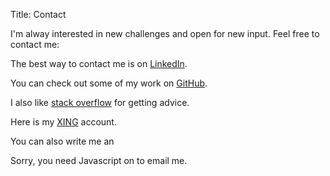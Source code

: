 Title: Contact

I'm alway interested in new challenges and open for new input. Feel free to contact me:

The best way to contact me is on [LinkedIn](https://www.linkedin.com/in/lukaswoodtli).

You can check out some of my work on [GitHub](https://github.com/LukasWoodtli).

I also like [stack overflow](https://careers.stackoverflow.com/lukaswoodtli) for getting advice.

Here is my [XING](https://www.xing.com/profile/Lukas_Woodtli) account.

You can also write me an
<script type="text/javascript" language="javascript">
<!--
// Email obfuscator script 2.1 by Tim Williams, University of Arizona
// Random encryption key feature by Andrew Moulden, Site Engineering Ltd
// This code is freeware provided these four comment lines remain intact
// A wizard to generate this code is at http://www.jottings.com/obfuscator/
{ coded = "I88V5Q7U@vqmJQ.B8q"
key = "4HL7jehUnD083f5iv6XEayrwSNdPA9FYcJ1lxzmpsIGCVWKuORBk2QZoqbtTgM"
shift=coded.length
link=""
for (i=0; i<coded.length; i++) {
if (key.indexOf(coded.charAt(i))==-1) {
ltr = coded.charAt(i)
link += (ltr)
}
else {
ltr = (key.indexOf(coded.charAt(i))-shift+key.length) % key.length
link += (key.charAt(ltr))
}
}
document.write("<a href='mailto:"+link+"'>e-mail</a>.")
}
//-->
</script><noscript>Sorry, you need Javascript on to email me.</noscript>
